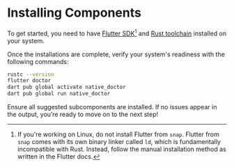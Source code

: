 # Installing Components

To get started, you need to have [Flutter SDK](https://docs.flutter.dev/get-started/install)[^1] and [Rust toolchain](https://www.rust-lang.org/tools/install) installed on your system.

[^1]: If you're working on Linux, do not install Flutter from `snap`. Flutter from `snap` comes with its own binary linker called `ld`, which is fundamentally incompatible with Rust. Instead, follow the manual installation method as written in the Flutter docs.

Once the installations are complete, verify your system's readiness with the following commands:

```bash title="CLI"
rustc --version
flutter doctor
dart pub global activate native_doctor
dart pub global run native_doctor
```

Ensure all suggested subcomponents are installed. If no issues appear in the output, you’re ready to move on to the next step!
